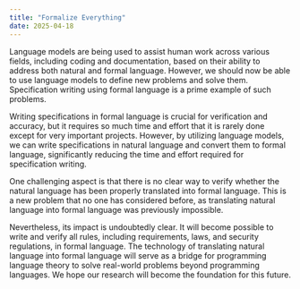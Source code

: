 ```yaml
---
title: "Formalize Everything"
date: 2025-04-18
---
```


Language models are being used to assist human work across various
fields, including coding and documentation, based on their ability to
address both natural and formal language. However, we should now be able
to use language models to define new problems and solve them.
Specification writing using formal language is a prime example of such
problems.

Writing specifications in formal language is crucial for verification
and accuracy, but it requires so much time and effort that it is rarely
done except for very important projects. However, by utilizing language
models, we can write specifications in natural language and convert them
to formal language, significantly reducing the time and effort required
for specification writing.

One challenging aspect is that there is no clear way to verify whether
the natural language has been properly translated into formal language.
This is a new problem that no one has considered before, as translating
natural language into formal language was previously impossible.

Nevertheless, its impact is undoubtedly clear. It will become possible
to write and verify all rules, including requirements, laws, and
security regulations, in formal language. The technology of translating
natural language into formal language will serve as a bridge for
programming language theory to solve real-world problems beyond
programming languages. We hope our research will become the foundation
for this future.
